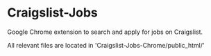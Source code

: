 Craigslist-Jobs
===============

Google Chrome extension to search and apply for jobs on Craigslist.

All relevant files are located in 'Craigslist-Jobs-Chrome/public_html/' 
